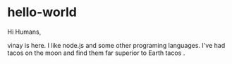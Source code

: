 # hello-world

Hi Humans,

vinay is here. I like node.js and some other programing languages.
I've had tacos on the moon and find them far superior to Earth tacos .
